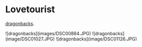 # Lovetourist
<p><a href="DSC00884.pdf">dragonbacks</a>.</p>
![dragonbacks](images/DSC00884.JPG)
![dragonbacks](image/DSC01027.JPG)
![dragonbacks](image/DSC01126.JPG)
